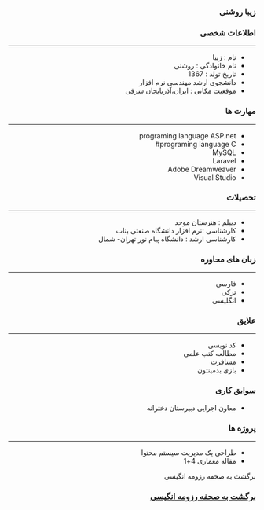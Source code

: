 <style type="text/css">
body{
 direction:rtl;
}
</style>
### زیبا روشنی

### اطلاعات شخصی

---
+ نام : زیبا
+ نام خانوادگی : روشنی
+ تاریخ تولد : 1367
+ دانشجوی ارشد مهندسی نرم افزار 
+ موقعیت مکانی : ایران،آذربایجان شرقی


### مهارت ها

---
* programing language ASP.net
* programing language C#
* MySQL
* Laravel
* Adobe Dreamweaver
* Visual Studio


### تحصیلات

---
+ دیپلم : هنرستان موحد
+ کارشناسی :نرم افزار دانشگاه صنعتی بناب 
+ کارشناسی ارشد : دانشگاه پیام نور تهران- شمال 

### زبان های محاوره

---
+ فارسی
+ ترکی
+ انگلیسی

### علایق

---
+ کد نویسی 
+ مطالعه کتب علمی
+ مسافرت
+ بازی بدمینتون

### سوابق کاری

+ معاون اجرایی دبیرستان دخترانه

### پروژه ها

---
+ طراحی یک مدیریت سیستم محتوا
+ مقاله معماری 4+1  


برگشت به صحفه رزومه انگیسی
### [برگشت به صحفه رزومه انگیسی](index.md)
